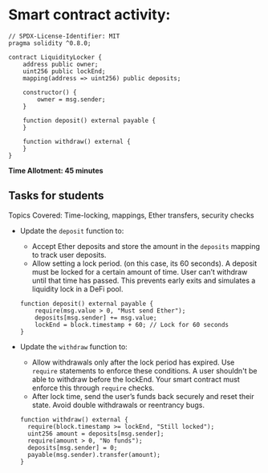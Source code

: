 # Smart contract activity:

```solidity
// SPDX-License-Identifier: MIT
pragma solidity ^0.8.0;

contract LiquidityLocker {
    address public owner;
    uint256 public lockEnd;
    mapping(address => uint256) public deposits;

    constructor() {
        owner = msg.sender;
    }

    function deposit() external payable {
    }

    function withdraw() external {
    }
}
```

**Time Allotment: 45 minutes**

## Tasks for students

Topics Covered: Time-locking, mappings, Ether transfers, security checks

- Update the `deposit` function to:

  - Accept Ether deposits and store the amount in the `deposits` mapping to track user deposits.
  - Allow setting a lock period. (on this case, its 60 seconds). A deposit must be locked for a certain amount of time. User can’t withdraw until that time has passed. This prevents early exits and simulates a liquidity lock in a DeFi pool.

  ```solidity
  function deposit() external payable {
      require(msg.value > 0, "Must send Ether");
      deposits[msg.sender] += msg.value;
      lockEnd = block.timestamp + 60; // Lock for 60 seconds
  }
  ```

- Update the `withdraw` function to:

  - Allow withdrawals only after the lock period has expired. Use `require` statements to enforce these conditions. A user shouldn't be able to withdraw before the lockEnd. Your smart contract must enforce this through `require` checks.
  - After lock time, send the user’s funds back securely and reset their state. Avoid double withdrawals or reentrancy bugs.

  ```solidity
  function withdraw() external {
    require(block.timestamp >= lockEnd, "Still locked");
    uint256 amount = deposits[msg.sender];
    require(amount > 0, "No funds");
    deposits[msg.sender] = 0;
    payable(msg.sender).transfer(amount);
  }
  ```
